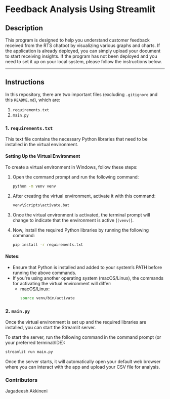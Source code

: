 # Feedback Analysis Using Streamlit

## Description
This program is designed to help you understand customer feedback received from the RTS chatbot by visualizing various graphs and charts. If the application is already deployed, you can simply upload your document to start receiving insights. If the program has not been deployed and you need to set it up on your local system, please follow the instructions below.

---

## Instructions

In this repository, there are two important files (excluding `.gitignore` and this `README.md`), which are:

1. `requirements.txt`
2. `main.py`

### 1. `requirements.txt`
This text file contains the necessary Python libraries that need to be installed in the virtual environment.

#### Setting Up the Virtual Environment
To create a virtual environment in Windows, follow these steps:

1. Open the command prompt and run the following command:
    ```bash
    python -m venv venv
    ```

2. After creating the virtual environment, activate it with this command:
    ```bash
    venv\Scripts\activate.bat
    ```

3. Once the virtual environment is activated, the terminal prompt will change to indicate that the environment is active (`(venv)`).

4. Now, install the required Python libraries by running the following command:
    ```bash
    pip install -r requirements.txt
    ```

#### Notes:
- Ensure that Python is installed and added to your system’s PATH before running the above commands.
- If you're using another operating system (macOS/Linux), the commands for activating the virtual environment will differ:
    - macOS/Linux:
        ```bash
        source venv/bin/activate
        ```

### 2. `main.py`
Once the virtual environment is set up and the required libraries are installed, you can start the Streamlit server.

To start the server, run the following command in the command prompt (or your preferred terminal/IDE):
```bash
streamlit run main.py
```

Once the server starts, it will automatically open your default web browser where you can interact with the app and upload your CSV file for analysis.

### Contributors
Jagadeesh Akkineni
